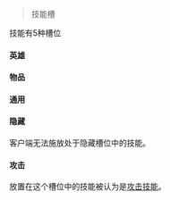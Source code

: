 > 技能槽

技能有5种槽位

#### 英雄

#### 物品

#### 通用

#### 隐藏
客户端无法施放处于隐藏槽位中的技能。

#### 攻击
放置在这个槽位中的技能被认为是[攻击技能]。

[攻击技能]: /ac/term/攻击技能
